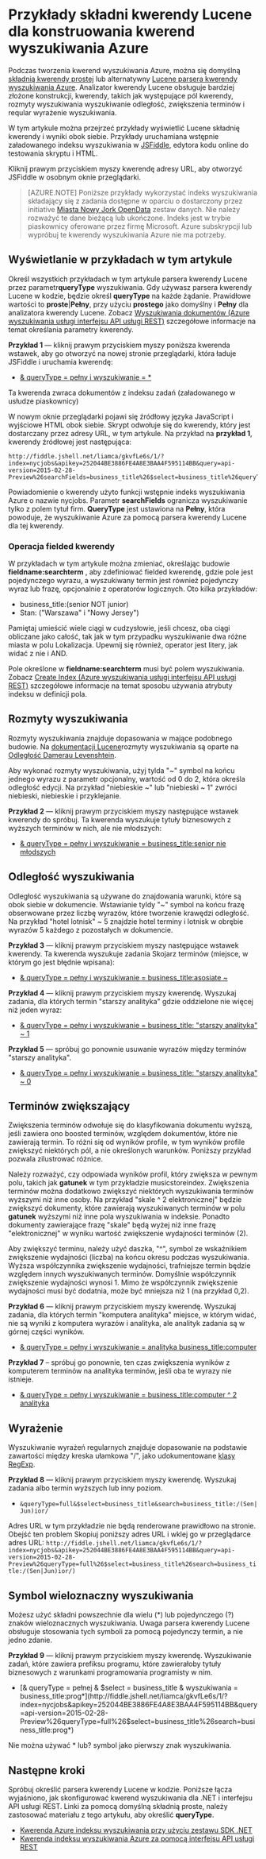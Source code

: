 <properties
    pageTitle="Przykłady Lucene kwerendy wyszukiwania Azure | Wyszukiwanie Microsoft Azure"
    description="Lucene składnię kwerendy wyszukiwania rozmyty, odległość wyszukiwania zwiększenia terminów, wyszukiwanie wyrażeń regularnych i wyszukiwania symboli wieloznacznych."
    services="search"
    documentationCenter=""
    authors="LiamCa"
    manager="pablocas"
    editor=""
    tags="Lucene query analyzer syntax"
/>

<tags
    ms.service="search"
    ms.devlang="na"
    ms.workload="search"
    ms.topic="article"
    ms.tgt_pltfrm="na"
    ms.date="08/29/2016"
    ms.author="liamca"
/>

# <a name="lucene-query-syntax-examples-for-building-queries-in-azure-search"></a>Przykłady składni kwerendy Lucene dla konstruowania kwerend wyszukiwania Azure

Podczas tworzenia kwerend wyszukiwania Azure, można się domyślną [składnią kwerendy prostej](https://msdn.microsoft.com/library/azure/dn798920.aspx) lub alternatywny [Lucene parsera kwerendy wyszukiwania Azure](https://msdn.microsoft.com/library/azure/mt589323.aspx). Analizator kwerendy Lucene obsługuje bardziej złożone konstrukcji, kwerendy, takich jak występujące pól kwerendy, rozmyty wyszukiwania wyszukiwanie odległość, zwiększenia terminów i reqular wyrażenie wyszukiwania.

W tym artykule można przejrzeć przykłady wyświetlić Lucene składnię kwerendy i wyniki obok siebie. Przykłady uruchamiana wstępnie załadowanego indeksu wyszukiwania w [JSFiddle](https://jsfiddle.net/), edytora kodu online do testowania skryptu i HTML. 

Kliknij prawym przyciskiem myszy kwerendę adresy URL, aby otworzyć JSFiddle w osobnym oknie przeglądarki.

> [AZURE.NOTE] Poniższe przykłady wykorzystać indeks wyszukiwania składający się z zadania dostępne w oparciu o dostarczony przez initiative [Miasta Nowy Jork OpenData](https://nycopendata.socrata.com/) zestaw danych. Nie należy rozważyć te dane bieżącą lub ukończone. Indeks jest w trybie piaskownicy oferowane przez firmę Microsoft. Azure subskrypcji lub wypróbuj te kwerendy wyszukiwania Azure nie ma potrzeby.

## <a name="viewing-the-examples-in-this-article"></a>Wyświetlanie w przykładach w tym artykule

Określ wszystkich przykładach w tym artykule parsera kwerendy Lucene przez parametr**queryType** wyszukiwania. Gdy używasz parsera kwerendy Lucene w kodzie, będzie określ **queryType** na każde żądanie.  Prawidłowe wartości to **proste**|**Pełny**, przy użyciu **prostego** jako domyślny i **Pełny** dla analizatora kwerendy Lucene. Zobacz [Wyszukiwania dokumentów (Azure wyszukiwania usługi interfejsu API usługi REST)](https://msdn.microsoft.com/library/azure/dn798927.aspx) szczegółowe informacje na temat określania parametry kwerendy.

**Przykład 1** — kliknij prawym przyciskiem myszy poniższa kwerenda wstawek, aby go otworzyć na nowej stronie przeglądarki, która ładuje JSFiddle i uruchamia kwerendę:
- [& queryType = pełny i wyszukiwanie = *](http://fiddle.jshell.net/liamca/gkvfLe6s/1/?index=nycjobs&apikey=252044BE3886FE4A8E3BAA4F595114BB&query=api-version=2015-02-28-Preview%26searchFields=business_title%26$select=business_title%26queryType=full%26search=*)

Ta kwerenda zwraca dokumentów z indeksu zadań (załadowanego w usłudze piaskownicy)

W nowym oknie przeglądarki pojawi się źródłowy języka JavaScript i wyjściowe HTML obok siebie. Skrypt odwołuje się do kwerendy, który jest dostarczany przez adresy URL, w tym artykule. Na przykład na **przykład 1**, kwerendy źródłowej jest następująca:

    http://fiddle.jshell.net/liamca/gkvfLe6s/1/?index=nycjobs&apikey=252044BE3886FE4A8E3BAA4F595114BB&query=api-version=2015-02-28-Preview%26searchFields=business_title%26$select=business_title%26queryType=full%26search=*

Powiadomienie o kwerendy użyto funkcji wstępnie indeks wyszukiwania Azure o nazwie nycjobs. Parametr **searchFields** ogranicza wyszukiwanie tylko z polem tytuł firm. **QueryType** jest ustawiona na **Pełny**, która powoduje, że wyszukiwanie Azure za pomocą parsera kwerendy Lucene dla tej kwerendy.

### <a name="fielded-query-operation"></a>Operacja fielded kwerendy

W przykładach w tym artykule można zmieniać, określając budowie **fieldname:searchterm** , aby zdefiniować fielded kwerendę, gdzie pole jest pojedynczego wyrazu, a wyszukiwany termin jest również pojedynczy wyraz lub frazę, opcjonalnie z operatorów logicznych. Oto kilka przykładów:

- business_title:(senior NOT junior)
- Stan: ("Warszawa" i "Nowy Jersey")

Pamiętaj umieścić wiele ciągi w cudzysłowie, jeśli chcesz, oba ciągi obliczane jako całość, tak jak w tym przypadku wyszukiwanie dwa różne miasta w polu Lokalizacja. Upewnij się również, operator jest litery, jak widać z nie i AND.

Pole określone w **fieldname:searchterm** musi być polem wyszukiwania. Zobacz [Create Index (Azure wyszukiwania usługi interfejsu API usługi REST)](https://msdn.microsoft.com/library/azure/dn798941.aspx) szczegółowe informacje na temat sposobu używania atrybuty indeksu w definicji pola.

## <a name="fuzzy-search"></a>Rozmyty wyszukiwania

Rozmyty wyszukiwania znajduje dopasowania w mające podobnego budowie. Na [dokumentacji Lucene](https://lucene.apache.org/core/4_10_2/queryparser/org/apache/lucene/queryparser/classic/package-summary.html)rozmyty wyszukiwania są oparte na [Odległość Damerau Levenshtein](https://en.wikipedia.org/wiki/Damerau%e2%80%93Levenshtein_distance).

Aby wykonać rozmyty wyszukiwania, użyj tylda "~" symbol na końcu jednego wyrazu z parametr opcjonalny, wartość od 0 do 2, która określa odległość edycji. Na przykład "niebieskie ~" lub "niebieski ~ 1" zwróci niebieski, niebieskie i przyklejanie.

**Przykład 2** — kliknij prawym przyciskiem myszy następujące wstawek kwerendy do spróbuj. Ta kwerenda wyszukuje tytuły biznesowych z wyższych terminów w nich, ale nie młodszych:

- [& queryType = pełny i wyszukiwanie = business_title:senior nie młodszych](http://fiddle.jshell.net/liamca/gkvfLe6s/1/?index=nycjobs&apikey=252044BE3886FE4A8E3BAA4F595114BB&query=api-version=2015-02-28-Preview%26$select=business_title%26queryType=full%26search=business_title:senior+NOT+junior)

## <a name="proximity-search"></a>Odległość wyszukiwania

Odległość wyszukiwania są używane do znajdowania warunki, które są obok siebie w dokumencie. Wstawianie tyldy "~" symbol na końcu frazę obserwowane przez liczbę wyrazów, które tworzenie krawędzi odległość. Na przykład "hotel lotnisk" ~ 5 znajdzie hotel terminy i lotnisk w obrębie wyrazów 5 każdego z pozostałych w dokumencie.

**Przykład 3** — kliknij prawym przyciskiem myszy następujące wstawek kwerendy. Ta kwerenda wyszukuje zadania Skojarz terminów (miejsce, w którym go jest błędnie wpisana):

- [& queryType = pełny i wyszukiwanie = business_title:asosiate ~](http://fiddle.jshell.net/liamca/gkvfLe6s/1/?index=nycjobs&apikey=252044BE3886FE4A8E3BAA4F595114BB&query=api-version=2015-02-28-Preview%26$select=business_title%26queryType=full%26search=business_title:asosiate~)

**Przykład 4** — kliknij prawym przyciskiem myszy kwerendę. Wyszukaj zadania, dla których termin "starszy analityka" gdzie oddzielone nie więcej niż jeden wyraz:

- [& queryType = pełny i wyszukiwanie = business_title: "starszy analityka" ~ 1](http://fiddle.jshell.net/liamca/gkvfLe6s/1/?index=nycjobs&apikey=252044BE3886FE4A8E3BAA4F595114BB&query=api-version=2015-02-28-Preview%26$select=business_title%26queryType=full%26search=business_title:%22senior%20analyst%22~1)

**Przykład 5** — spróbuj go ponownie usuwanie wyrazów między terminów "starszy analityka".

- [& queryType = pełny i wyszukiwanie = business_title: "starszy analityka" ~ 0](http://fiddle.jshell.net/liamca/gkvfLe6s/1/?index=nycjobs&apikey=252044BE3886FE4A8E3BAA4F595114BB&query=api-version=2015-02-28-Preview%26$select=business_title%26queryType=full%26search=business_title:%22senior%20analyst%22~0)

## <a name="term-boosting"></a>Terminów zwiększający

Zwiększenia terminów odwołuje się do klasyfikowania dokumentu wyższą, jeśli zawiera ono boosted terminów, względem dokumentów, które nie zawierają termin. To różni się od wyników profile, w tym wyników profile zwiększyć niektórych pól, a nie określonych warunków. Poniższy przykład pozwala zilustrować różnice.

Należy rozważyć, czy odpowiada wyników profil, który zwiększa w pewnym polu, takich jak **gatunek** w tym przykładzie musicstoreindex. Zwiększenia terminów można dodatkowo zwiększyć niektórych wyszukiwania terminów wyższymi niż inne osoby. Na przykład "skale ^ 2 elektronicznej" będzie zwiększyć dokumenty, które zawierają wyszukiwanych terminów w polu **gatunek** wyższymi niż inne pola wyszukiwania w indeksie. Ponadto dokumenty zawierające frazę "skale" będą wyżej niż inne frazę "elektronicznej" w wyniku wartość zwiększenie wydajności terminów (2).

Aby zwiększyć terminu, należy użyć daszka, "^", symbol ze wskaźnikiem zwiększenie wydajności (liczba) na końcu okresu podczas wyszukiwania. Wyższa współczynnika zwiększenie wydajności, trafniejsze termin będzie względem innych wyszukiwanych terminów. Domyślnie współczynnik zwiększenie wydajności wynosi 1. Mimo że współczynnik zwiększenie wydajności musi być dodatnia, może być mniejsza niż 1 (na przykład 0,2).

**Przykład 6** — kliknij prawym przyciskiem myszy kwerendę. Wyszukaj zadania, dla których termin "komputera analityka" miejsce, w którym widać, nie są wyniki z komputera wyrazów i analityka, ale analityk zadania są w górnej części wyników.

- [& queryType = pełny i wyszukiwanie = analityka business_title:computer](http://fiddle.jshell.net/liamca/gkvfLe6s/1/?index=nycjobs&apikey=252044BE3886FE4A8E3BAA4F595114BB&query=api-version=2015-02-28-Preview%26$select=business_title%26queryType=full%26search=business_title:computer%5e2%20analyst)

**Przykład 7** – spróbuj go ponownie, ten czas zwiększenia wyników z komputerem terminów na analityka terminów, jeśli oba te wyrazy nie istnieje.

- [& queryType = pełny i wyszukiwanie = business_title:computer ^ 2 analityka](http://fiddle.jshell.net/liamca/gkvfLe6s/1/?index=nycjobs&apikey=252044BE3886FE4A8E3BAA4F595114BB&query=api-version=2015-02-28-Preview%26$select=business_title%26queryType=full%26search=business_title:computer%5e2%20analyst)

## <a name="regular-expression"></a>Wyrażenie

Wyszukiwanie wyrażeń regularnych znajduje dopasowanie na podstawie zawartości między kreska ułamkowa "/", jako udokumentowane [klasy RegExp](http://lucene.apache.org/core/4_10_2/core/org/apache/lucene/util/automaton/RegExp.html).

**Przykład 8** — kliknij prawym przyciskiem myszy kwerendę. Wyszukaj zadania albo termin wyższych lub inny poziom.

- `&queryType=full&$select=business_title&search=business_title:/(Sen|Jun)ior/`

Adres URL w tym przykładzie nie będą renderowane prawidłowo na stronie. Obejść ten problem Skopiuj poniższy adres URL i wklej go w przeglądarce adres URL:    `http://fiddle.jshell.net/liamca/gkvfLe6s/1/?index=nycjobs&apikey=252044BE3886FE4A8E3BAA4F595114BB&query=api-version=2015-02-28-Preview%26queryType=full%26$select=business_title%26search=business_title:/(Sen|Jun)ior/)`


## <a name="wildcard-search"></a>Symbol wieloznaczny wyszukiwania

Możesz użyć składni powszechnie dla wielu (\*) lub pojedynczego (?) znaków wieloznacznych wyszukiwania. Uwaga parsera kwerendy Lucene obsługuje stosowania tych symboli za pomocą pojedynczy termin, a nie jedno zdanie.

**Przykład 9** — kliknij prawym przyciskiem myszy kwerendę. Wyszukiwanie zadań, które zawiera prefiksu programu, które zawierałoby tytuły biznesowych z warunkami programowania programisty w nim.

- [& queryType = pełnej & $select = business_title & wyszukiwania = business_title:prog*](http://fiddle.jshell.net/liamca/gkvfLe6s/1/?index=nycjobs&apikey=252044BE3886FE4A8E3BAA4F595114BB&query=api-version=2015-02-28-Preview%26queryType=full%26$select=business_title%26search=business_title:prog*)

Nie można używać * lub? symbol jako pierwszy znak wyszukiwania.


## <a name="next-steps"></a>Następne kroki

Spróbuj określić parsera kwerendy Lucene w kodzie. Poniższe łącza wyjaśniono, jak skonfigurować kwerend wyszukiwania dla .NET i interfejsu API usługi REST. Linki za pomocą domyślną składnią proste, należy zastosować materiału z tego artykułu, aby określić **queryType**.

- [Kwerenda Azure indeksu wyszukiwania przy użyciu zestawu SDK .NET](search-query-dotnet.md)
- [Kwerenda indeksu wyszukiwania Azure za pomocą interfejsu API usługi REST](search-query-rest-api.md)


 